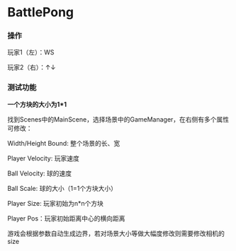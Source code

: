 # BattlePong

### 操作

玩家1（左）：WS

玩家2（右）：↑↓

### 测试功能

**一个方块的大小为1*1**

找到Scenes中的MainScene，选择场景中的GameManager，在右侧有多个属性可修改：

Width/Height Bound: 整个场景的长、宽

Player Velocity: 玩家速度

Ball Velocity: 球的速度

Ball Scale: 球的大小（1=1个方块大小）

Player Size: 玩家初始为n*n个方块

Player Pos：玩家初始距离中心的横向距离

游戏会根据参数自动生成边界，若对场景大小等做大幅度修改则需要修改相机的size